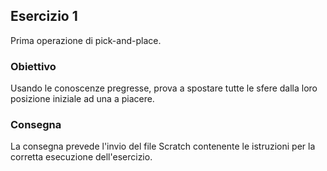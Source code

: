 ## Esercizio 1

Prima operazione di pick-and-place.

### Obiettivo

Usando le conoscenze pregresse, prova a spostare tutte le sfere dalla loro posizione iniziale ad una a piacere.

### Consegna

La consegna prevede l'invio del file Scratch contenente le istruzioni per la corretta esecuzione dell'esercizio.
